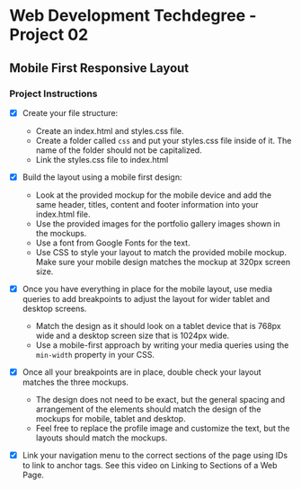 # Web Development Techdegree - Project 02 #
 
## Mobile First Responsive Layout ##
 
### Project Instructions ###

* [X] Create your file structure:
  * Create an index.html and styles.css file.
  * Create a folder called `css` and put your styles.css file inside of it. The name of the folder should not be capitalized.
  * Link the styles.css file to index.html

* [X] Build the layout using a mobile first design:
  * Look at the provided mockup for the mobile device and add the same header, titles, content and footer information into your index.html file.
  * Use the provided images for the portfolio gallery images shown in the mockups.
  * Use a font from Google Fonts for the text.
  * Use CSS to style your layout to match the provided mobile mockup. Make sure your mobile design matches the mockup at 320px screen size.

* [X] Once you have everything in place for the mobile layout, use media queries to add breakpoints to adjust the layout for wider tablet and desktop screens.
  * Match the design as it should look on a tablet device that is 768px wide and a desktop screen size that is 1024px wide.
  * Use a mobile-first approach by writing your media queries using the `min-width` property in your CSS.

* [X] Once all your breakpoints are in place, double check your layout matches the three mockups.
  * The design does not need to be exact, but the general spacing and arrangement of the elements should match the design of the mockups for mobile, tablet and desktop.
  * Feel free to replace the profile image and customize the text, but the layouts should match the mockups.

* [X] Link your navigation menu to the correct sections of the page using IDs to link to anchor tags. See this video on Linking to Sections of a Web Page.
